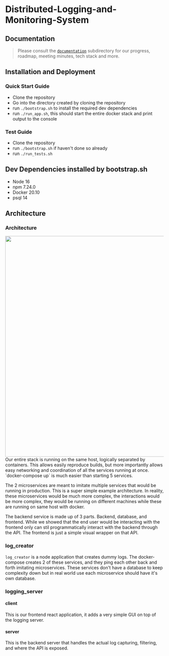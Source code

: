 # Distributed-Logging-and-Monitoring-System

## Documentation
> Please consult the [`documentation`](/documentation) subdirectory for our progress, roadmap, meeting minutes, tech stack and more.

## Installation and Deployment
### Quick Start Guide
- Clone the repository
- Go into the directory created by cloning the repository
- run `./bootstrap.sh` to install the required dev dependencies
- run `./run_app.sh`, this should start the entire docker stack and print output to the console

### Test Guide 
- Clone the repository
- run `./bootstrap.sh` if haven't done so already
- run `./run_tests.sh`

## Dev Dependencies installed by bootstrap.sh
* Node 16
* npm 7.24.0
* Docker 20.10
* psql 14


## Architecture

### Architecture

<img src="./documentation/architecture.png" width="700">
Our entire stack is running on the same host, logically separated by containers. This allows easily reproduce builds, but more importantly allows easy networking and coordination of all the services running at once.
`docker-compose up` is much easier than starting 5 services. 

The 2 microservices are meant to imitate multiple services that would be running in production. This is a super simple example architecture.
In reality, these microservices would be much more complex, the interactions would be more complex, they would be running on different machines while these are running on same host with docker.

The backend service is made up of 3 parts. Backend, database, and frontend. While we showed that the end user would be interacting with the frontend only can stil programmatically interact with the backend through the API. The frontend is just a simple visual wrapper on that API.

### log_creator
`log_creator` is a node application that creates dummy logs.
The docker-compose creates 2 of these services, and they ping each other back and forth imitating microservices.
These services don't have a database to keep complexity down but in real world use each microservice should have it's own database.

### logging_server

#### client
This is our frontend react application, it adds a very simple GUI on top of the logging server.


#### server
This is the backend server that handles the actual log capturing, filtering, and where the API is exposed.
